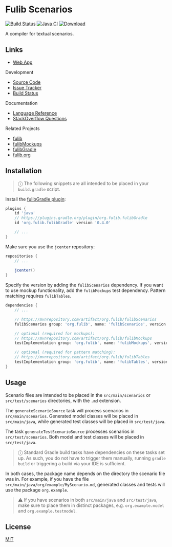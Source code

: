 # Fulib Scenarios

[![Build Status](https://travis-ci.org/fujaba/fulibScenarios.svg?branch=master)](https://travis-ci.org/fujaba/fulibScenarios "Build Status")
[![Java CI](https://github.com/fujaba/fulibScenarios/workflows/Java%20CI/badge.svg)](https://github.com/fujaba/fulibScenarios/actions)
[![Download](https://api.bintray.com/packages/clashsoft/maven/fulibScenarios/images/download.svg)](https://bintray.com/clashsoft/maven/fulibScenarios/_latestVersion "Download")

A compiler for textual scenarios.

## Links

- [Web App](https://www.fulib.org)

Development
- [Source Code](https://github.com/fujaba/fulibScenarios)
- [Issue Tracker](https://github.com/fujaba/fulibScenarios/issues)
- [Build Status](https://travis-ci.org/fujaba/fulibScenarios/branches)

Documentation
- [Language Reference](https://fujaba.gitbook.io/fulib-scenarios/)
- [StackOverflow Questions](https://stackoverflow.com/questions/tagged/fulibscenarios)

Related Projects
- [fulib](https://github.com/fujaba/fulib)
- [fulibMockups](https://github.com/fujaba/fulibMockups)
- [fulibGradle](https://github.com/fujaba/fulibGradle)
- [fulib.org](https://github.com/fujaba/fulib.org)

## Installation

> ⓘ The following snippets are all intended to be placed in your `build.gradle` script.

Install the [fulibGradle plugin](https://github.com/fujaba/fulibGradle):

```groovy
plugins {
    id 'java'
    // https://plugins.gradle.org/plugin/org.fulib.fulibGradle
    id 'org.fulib.fulibGradle' version '0.4.0'

    // ...
}
```

Make sure you use the `jcenter` repository:

```groovy
repositories {
    // ...
    
    jcenter()
}
```

Specify the version by adding the `fulibScenarios` dependency.
If you want to use mockup functionality, add the `fulibMockups` test dependency.
Pattern matching requires `fulibTables`.

```groovy
dependencies {
    // ...

    // https://mvnrepository.com/artifact/org.fulib/fulibScenarios
    fulibScenarios group: 'org.fulib', name: 'fulibScenarios', version: '1.6.2'

    // optional (required for mockups):
    // https://mvnrepository.com/artifact/org.fulib/fulibMockups
    testImplementation group: 'org.fulib', name: 'fulibMockups', version: '0.2.0'

    // optional (required for pattern matching):
    // https://mvnrepository.com/artifact/org.fulib/fulibTables
    testImplementation group: 'org.fulib', name: 'fulibTables', version: '1.4.0'
}
```

## Usage

Scenario files are intended to be placed in the `src/main/scenarios` or `src/test/scenarios` directories, with the `.md` extension.

The `generateScenarioSource` task will process scenarios in `src/main/scenarios`.
Generated model classes will be placed in `src/main/java`, while generated test classes will be placed in `src/test/java`.

The task `generateTestScenarioSource` processes scenarios in `src/test/scenarios`.
Both model and test classes will be placed in `src/test/java`.

> ⓘ Standard Gradle build tasks have dependencies on these tasks set up.
> As such, you do not have to trigger them manually, running `gradle build` or triggering a build via your IDE is sufficient.

In both cases, the package name depends on the directory the scenario file was in.
For example, if you have the file `src/main/java/org/example/MyScenario.md`, generated classes and tests will use the package `org.example`.

> ⚠︎ If you have scenarios in both `src/main/java` and `src/test/java`, make sure to place them in distinct packages, e.g. `org.example.model` and `org.example.testmodel`.

## License

[MIT](LICENSE.md)
